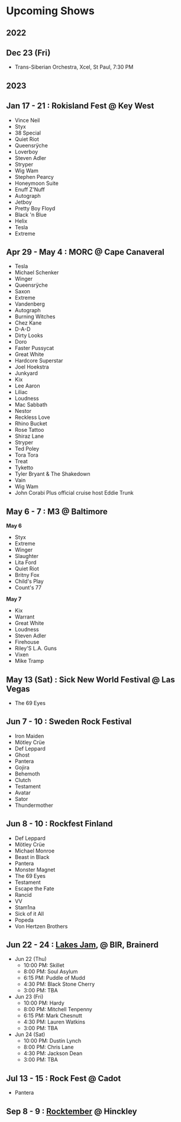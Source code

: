 # Upcoming Shows

## 2022

## Dec 23 (Fri)
- Trans-Siberian Orchestra, Xcel, St Paul, 7:30 PM

## 2023

## Jan 17 - 21 : Rokisland Fest @ Key West
- Vince Neil
- Styx
- 38 Special
- Quiet Riot
- Queensrÿche
- Loverboy
- Steven Adler
- Stryper
- Wig Wam
- Stephen Pearcy
- Honeymoon Suite
- Enuff Z'Nuff
- Autograph
- Jetboy
- Pretty Boy Floyd
- Black 'n Blue
- Helix
- Tesla
- Extreme

## Apr 29 - May 4 : MORC @ Cape Canaveral
- Tesla
- Michael Schenker
- Winger
- Queensrÿche
- Saxon
- Extreme
-  Vandenberg
- Autograph
- Burning Witches
- Chez Kane
- D-A-D
- Dirty Looks
- Doro
- Faster Pussycat
- Great White
- Hardcore Superstar
- Joel Hoekstra
- Junkyard
- Kix
- Lee Aaron
- Liliac
- Loudness
- Mac Sabbath
- Nestor
- Reckless Love
- Rhino Bucket
- Rose Tattoo
- Shiraz Lane
- Stryper
- Ted Poley
- Tora Tora
- Treat
- Tyketto
- Tyler Bryant & The Shakedown
- Vain
- Wig Wam
- John Corabi
Plus official cruise host Eddie Trunk


## May 6 - 7 : M3 @ Baltimore
__May 6__
- Styx
- Extreme
- Winger
- Slaughter
- Lita Ford
- Quiet Riot
- Britny Fox
- Child's Play
- Count's 77

__May 7__
- Kix
- Warrant
- Great White
- Loudness
- Steven Adler
- Firehouse
- Riley'S L.A. Guns
- Vixen
- Mike Tramp

## May 13 (Sat) : Sick New World Festival @ Las Vegas
- The 69 Eyes

## Jun 7 - 10 : Sweden Rock Festival

- Iron Maiden
- Mötley Crüe
- Def Leppard
- Ghost
- Pantera
- Gojira
- Behemoth
- Clutch
- Testament
- Avatar
- Sator
- Thundermother

## Jun 8 - 10 : Rockfest Finland

- Def Leppard
- Mötley Crüe
- Michael Monroe
- Beast in Black
- Pantera
- Monster Magnet
- The 69 Eyes
- Testament
- Escape the Fate
- Rancid
- VV
- Stam1na
- Sick of it All
- Popeda
- Von Hertzen Brothers

## Jun 22 - 24 : [Lakes Jam](https://www.lakesjam.com/lineup), @ BIR, Brainerd

- Jun 22 (Thu) 
  - 10:00 PM: Skillet
  - 8:00 PM: Soul Asylum
  - 6:15 PM: Puddle of Mudd
  - 4:30 PM: Black Stone Cherry
  - 3:00 PM: TBA
- Jun 23 (Fri)
  - 10:00 PM: Hardy
  - 8:00 PM: Mitchell Tenpenny
  - 6:15 PM: Mark Chesnutt
  - 4:30 PM: Lauren Watkins
  - 3:00 PM: TBA
- Jun 24 (Sat)
  - 10:00 PM: Dustin Lynch
  - 8:00 PM: Chris Lane
  - 4:30 PM: Jackson Dean
  - 3:00 PM: TBA

## Jul 13 - 15 : Rock Fest @ Cadot
- Pantera

## Sep 8 - 9 : [Rocktember](https://rocktember.net/) @ Hinckley


